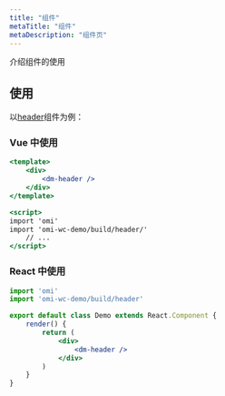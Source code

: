 ```yaml
---
title: "组件"
metaTitle: "组件"
metaDescription: "组件页"
---
```


介绍组件的使用

## 使用

以[header](/header)组件为例：

### Vue 中使用

```jsx
<template>
    <div>
        <dm-header />
    </div>
</template>

<script>
import 'omi'
import 'omi-wc-demo/build/header/'
    // ...
</script>
```

### React 中使用

```jsx
import 'omi'
import 'omi-wc-demo/build/header'

export default class Demo extends React.Component {
    render() {
        return (
            <div>
                <dm-header />
            </div>
        )
    }
}
```